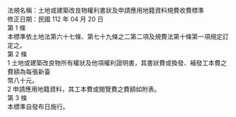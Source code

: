 法規名稱：土地或建築改良物權利書狀及申請應用地籍資料規費收費標準  
修正日期：民國 112 年 04 月 20 日  
第 1 條  
本標準依土地法第六十七條、第七十九條之二第二項及規費法第十條第一項規定訂定之。  
第 2 條  
1 土地或建築改良物所有權狀及他項權利證明書，其書狀費或換發、補發工本費之費額為每張新臺  
幣八十元。  
2 申請應用地籍資料，其工本費或閱覽費之費額如附表。  
第 3 條  
本標準自發布日施行。  


